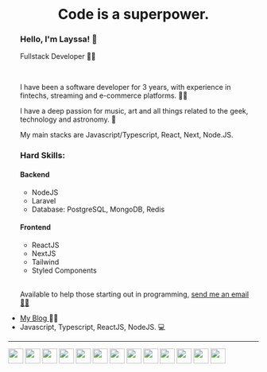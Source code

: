 <br/> 
  <h1 align="center" >Code is a superpower.</h1>
<ul>

### Hello, I'm Layssa! 🖖  
Fullstack Developer 👩‍💻

</br>

I have been a software developer for 3 years, with experience in fintechs, streaming and e-commerce platforms. 👩‍💻
  
I have a deep passion for music, art and all things related to the geek, technology and astronomy. 🌌 

My main stacks are Javascript/Typescript, React, Next, Node.JS.

### Hard Skills:

 #### Backend

 - NodeJS
 - Laravel
 - Database: PostgreSQL, MongoDB, Redis

 #### Frontend

 - ReactJS
 - NextJS
 - Tailwind
 - Styled Components
</br>


Available to help those starting out in programming, <a href="mailto:layssadev@gmail.com"> send me an email 👩‍💻</a></li>


  <li> <a target="_blank" href="https://dev.to/layssadev"> My Blog </a>  👩‍💻</li>
    <li>Javascript, Typescript, ReactJS, NodeJS. 💻</li>
  
</ul>
<!--  <div display="flex" justify-content="space-evenly">
    <img height="160em" src="https://github-readme-stats.vercel.app/api?username=layssaa&show_icons=true&theme=material-palenight&include_all_commits=true&count_private=true&title_color=F0D0FF&"/>
    <img height="160em" src="https://github-readme-stats.vercel.app/api/top-langs/?username=layssaa&layout=compact&langs_count=7&theme=material-palenight&title_color=F0D0FF&"/>
  </div> -->
  
  <hr/>
  
  <div >
    <img width="30px" src="https://cdn.jsdelivr.net/gh/devicons/devicon/icons/javascript/javascript-plain.svg" />
    <img width="30px" src="https://cdn.jsdelivr.net/gh/devicons/devicon/icons/typescript/typescript-original.svg" />
    <img width="30px" src="https://cdn.jsdelivr.net/gh/devicons/devicon/icons/css3/css3-original.svg" />
    <img width="30px" src="https://cdn.jsdelivr.net/gh/devicons/devicon/icons/html5/html5-original.svg" />
    <img  width="30px" src="https://cdn.jsdelivr.net/gh/devicons/devicon/icons/jquery/jquery-original.svg" />
    <img width="30px" src="https://cdn.jsdelivr.net/gh/devicons/devicon/icons/react/react-original.svg" />
    <img  width="30px" src="https://cdn.jsdelivr.net/gh/devicons/devicon/icons/nodejs/nodejs-original.svg" />
    <img  width="30px" src="https://cdn.jsdelivr.net/gh/devicons/devicon/icons/nginx/nginx-original.svg" />
    <img  width="30px" src="https://cdn.jsdelivr.net/gh/devicons/devicon/icons/ubuntu/ubuntu-plain.svg" />
    <img  width="30px" src="https://cdn.jsdelivr.net/gh/devicons/devicon/icons/webpack/webpack-plain.svg" />
    <img width="30px" src="https://cdn.jsdelivr.net/gh/devicons/devicon/icons/postgresql/postgresql-original.svg" />
    <img width="30px" src="https://cdn.jsdelivr.net/gh/devicons/devicon/icons/mongodb/mongodb-original.svg" />
    <img width="30px" src="https://cdn.jsdelivr.net/gh/devicons/devicon/icons/redis/redis-original.svg" />
  </div>
  <br/>


